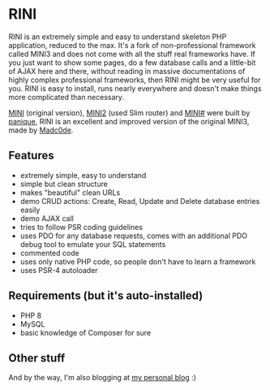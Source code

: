 # RINI

RINI is an extremely simple and easy to understand skeleton PHP application, reduced to the max.
It's a fork of non-professional framework called MINI3 and does not come with all the stuff real frameworks have.
If you just want to show some pages, do a few database calls and a little-bit of AJAX here and there, without reading in massive documentations of highly complex professional frameworks, then RINI might be very useful for you.
RINI is easy to install, runs nearly everywhere and doesn't make things more complicated than necessary.


[MINI](https://github.com/panique/mini) (original version), [MINI2](https://github.com/panique/mini2) (used Slim router) and [MINI#](https://github.com/panique/mini3) were built by [panique](https://github.com/panique), RINI is an excellent and improved version of the original MINI3, made by [Madc0de](https://github.com/Madc0de).

## Features

- extremely simple, easy to understand
- simple but clean structure
- makes "beautiful" clean URLs
- demo CRUD actions: Create, Read, Update and Delete database entries easily
- demo AJAX call
- tries to follow PSR coding guidelines
- uses PDO for any database requests, comes with an additional PDO debug tool to emulate your SQL statements
- commented code
- uses only native PHP code, so people don't have to learn a framework
- uses PSR-4 autoloader

## Requirements (but it's auto-installed)

- PHP 8
- MySQL
- basic knowledge of Composer for sure


## Other stuff

And by the way, I'm also blogging at [my personal blog](https://madc0de.xyz) :)